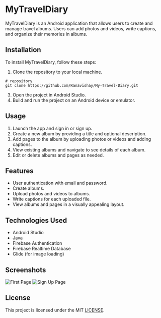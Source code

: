 # MyTravelDiary

MyTravelDiary is an Android application that allows users to create and manage travel albums. Users can add photos and videos, write captions, and organize their memories in albums.

## Installation

To install MyTravelDiary, follow these steps:

1. Clone the repository to your local machine.
  ```
  # repository
  git clone https://github.com/Ranavishay/My-Travel-Diary.git
  ```
3. Open the project in Android Studio.
4. Build and run the project on an Android device or emulator.

## Usage

1. Launch the app and sign in or sign up.
2. Create a new album by providing a title and optional description.
3. Add pages to the album by uploading photos or videos and adding captions.
4. View existing albums and navigate to see details of each album.
5. Edit or delete albums and pages as needed.

## Features

- User authentication with email and password.
- Create albums.
- Upload photos and videos to albums.
- Write captions for each uploaded file.
- View albums and pages in a visually appealing layout.

## Technologies Used

- Android Studio
- Java
- Firebase Authentication
- Firebase Realtime Database
- Glide (for image loading)

## Screenshots

![First Page](https://github.com/Ranavishay/My-Travel-Diary/assets/61754070/a4a8799c-fe50-42ea-b041-16f7b8bab9fc "First Page")  ![Sign Up Page](https://github.com/Ranavishay/My-Travel-Diary/assets/61754070/e3f2ce61-f376-44fc-ad2a-e500118a4cb9)



## License

This project is licensed under the MIT [LICENSE](LICENSE).
